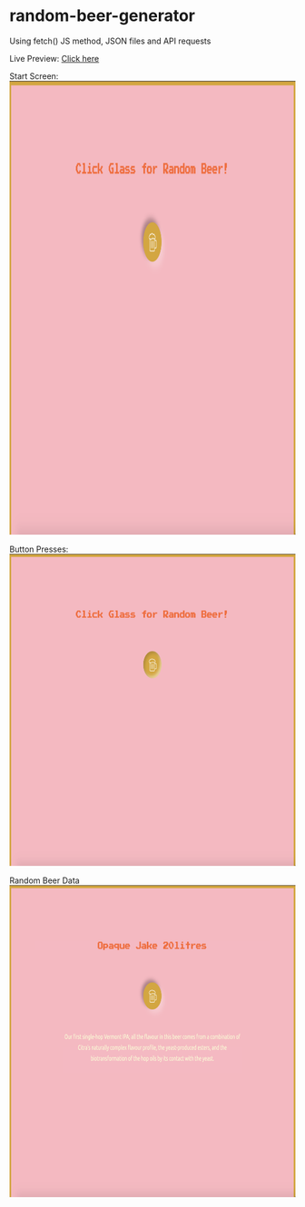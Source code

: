 # random-beer-generator

Using fetch() JS method, JSON files and API requests

Live Preview: [Click here](https://nicolegeorge.github.io/random-beer-generator/)

Start Screen:
</br>
<a href="#" rel="nofollow"><img height="800" src="https://github.com/NicoleGeorge/random-beer-generator/blob/main/images/start-page.png" style="max-width:100%;" target="_blank"></a>

Button Presses:
</br>
<a href="#" rel="nofollow"><img height="550" src="https://github.com/NicoleGeorge/random-beer-generator/blob/main/images/button-pressed.png" style="max-width:100%;" target="_blank"></a>

Random Beer Data
</br>
<a href="#" rel="nofollow"><img height="550" src="https://github.com/NicoleGeorge/random-beer-generator/blob/main/images/display-data.png" style="max-width:100%;" target="_blank"></a>
